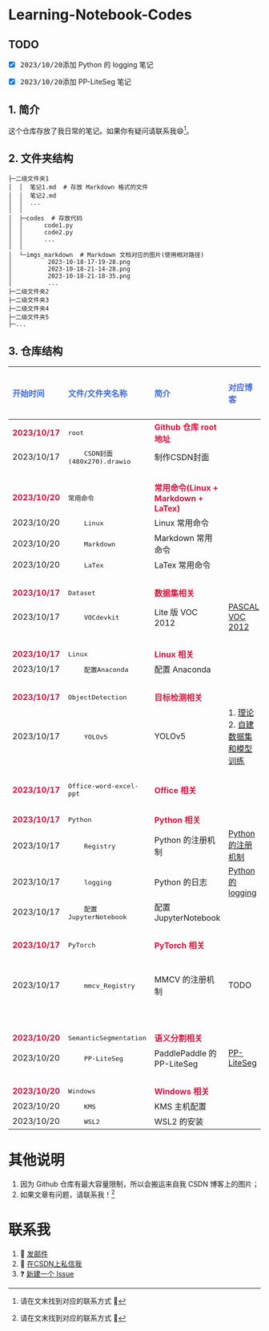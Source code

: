 # Learning-Notebook-Codes

## TODO

- [x] <kbd>2023/10/20</kbd>添加 Python 的 logging 笔记
- [x] <kbd>2023/10/20</kbd>添加 PP-LiteSeg 笔记


## 1. 简介

这个仓库存放了我日常的笔记。如果你有疑问请联系我:smile:[^footnote_1]。

[^footnote_1]: 请在文末找到对应的联系方式 :zany_face:

## 2. 文件夹结构

```
├─二级文件夹1
│  │  笔记1.md  # 存放 Markdown 格式的文件
│  │  笔记2.md
│  │  ...
│  │
│  ├─codes  # 存放代码
│  │      code1.py
│  │      code2.py
│  │      ...
│  │
│  └─imgs_markdown  # Markdown 文档对应的图片(使用相对路径)
│          2023-10-18-17-19-28.png
│          2023-10-18-21-14-28.png
│          2023-10-18-21-18-35.png
│          ...
├─二级文件夹2
├─二级文件夹3
├─二级文件夹4
├─二级文件夹5
├─...
```

## 3. 仓库结构

<div align=center>

| <font color='RoyalBlue'>开始时间</font> | <font color='RoyalBlue'>文件/文件夹名称</font> | <font color='RoyalBlue'>简介</font> | <font color='RoyalBlue'>对应博客</font> | <font color='RoyalBlue'>额外说明</font> |
|  :-  |       :-      |  :-  |   :-   |    :-   | 
|<font color=#DC143C><b>2023/10/17</b></font>|<kbd>root</bkd>|<font color=#DC143C><b>Github 仓库 root 地址</b></font>|||
|2023/10/17|&emsp;&emsp;<kbd>CSDN封面(480x270).drawio</bkd>|制作CSDN封面|||
|<br>|||| 
|<font color=#DC143C><b>2023/10/20</b></font>|<kbd>常用命令</bkd>|<font color=#DC143C><b>常用命令(Linux + Markdown + LaTex)</b></font>|||
|2023/10/20|&emsp;&emsp;<kbd>Linux</bkd>|Linux 常用命令|||
|2023/10/20|&emsp;&emsp;<kbd>Markdown</bkd>|Markdown 常用命令|||
|2023/10/20|&emsp;&emsp;<kbd>LaTex</bkd>|LaTex 常用命令|||
|<br>|||| 
|<font color=#DC143C><b>2023/10/17</b></font>|<kbd>Dataset</bkd>|<font color=#DC143C><b>数据集相关</b></font>|||
|2023/10/17|&emsp;&emsp;<kbd>VOCdevkit</bkd>|Lite 版 VOC 2012|[PASCAL VOC 2012](https://blog.csdn.net/weixin_44878336/article/details/124540069)||
|<br>|||| 
|<font color=#DC143C><b>2023/10/17</b></font>|<kbd>Linux</bkd>|<font color=#DC143C><b>Linux 相关</b></font>|||
|2023/10/17|&emsp;&emsp;<kbd>配置Anaconda</bkd>|配置 Anaconda|||
|<br>|||| 
|<font color=#DC143C><b>2023/10/17</b></font>|<kbd>ObjectDetection</bkd>|<font color=#DC143C><b>目标检测相关</b></font>|||
|2023/10/17|&emsp;&emsp;<kbd>YOLOv5</bkd>|YOLOv5|1. [理论](https://blog.csdn.net/weixin_44878336/article/details/133901265)</br>2. [自建数据集和模型训练](https://blog.csdn.net/weixin_44878336/article/details/133915488)||
|<br>|||| 
|<font color=#DC143C><b>2023/10/17</b></font>|<kbd>Office-word-excel-ppt</bkd>|<font color=#DC143C><b>Office 相关</b></font>|||
|<br>|||| 
|<font color=#DC143C><b>2023/10/17</b></font>|<kbd>Python</bkd>|<font color=#DC143C><b>Python 相关</b></font>|||
|2023/10/17|&emsp;&emsp;<kbd>Registry</bkd>|Python 的注册机制|[Python 的注册机制](https://blog.csdn.net/weixin_44878336/article/details/133887655)||
|2023/10/17|&emsp;&emsp;<kbd>logging</bkd>|Python 的日志|[Python 的 logging](https://blog.csdn.net/weixin_44878336/article/details/133868928)||
|2023/10/17|&emsp;&emsp;<kbd>配置JupyterNotebook</bkd>|配置 JupyterNotebook|||
|<br>|||| 
|<font color=#DC143C><b>2023/10/17</b></font>|<kbd>PyTorch</bkd>|<font color=#DC143C><b>PyTorch 相关</b></font>|||
|2023/10/17|&emsp;&emsp;<kbd>mmcv_Registry</bkd>|MMCV 的注册机制|TODO|:hammer_and_wrench: 尚未完成|
|<br>|||| 
|<font color=#DC143C><b>2023/10/20</b></font>|<kbd>SemanticSegmentation</bkd>|<font color=#DC143C><b>语义分割相关</b></font>|||
|2023/10/20|&emsp;&emsp;<kbd>PP-LiteSeg</bkd>|PaddlePaddle 的 PP-LiteSeg|[PP-LiteSeg](https://blog.csdn.net/weixin_44878336/article/details/132211283)||
|<br>|||| 
|<font color=#DC143C><b>2023/10/20</b></font>|<kbd>Windows</bkd>|<font color=#DC143C><b>Windows 相关</b></font>|||
|2023/10/20|&emsp;&emsp;<kbd>KMS</bkd>|KMS 主机配置|||
|2023/10/20|&emsp;&emsp;<kbd>WSL2</bkd>|WSL2 的安装|||

</div>

# 其他说明

1. 因为 Github 仓库有最大容量限制，所以会搬运来自我 CSDN 博客上的图片；
2. 如果文章有问题，请联系我！[^footnote_2]

[^footnote_2]: 请在文末找到对应的联系方式 :zany_face:

# 联系我

1. :e-mail: [发邮件](mailto:zjkljd@163.com)
2. :speech_balloon: [在CSDN上私信我](https://blog.csdn.net/weixin_44878336)
3. ❓ [新建一个 Issue](https://github.com/Le0v1n/Learning-Notebook-Codes/issues/new/choose)
